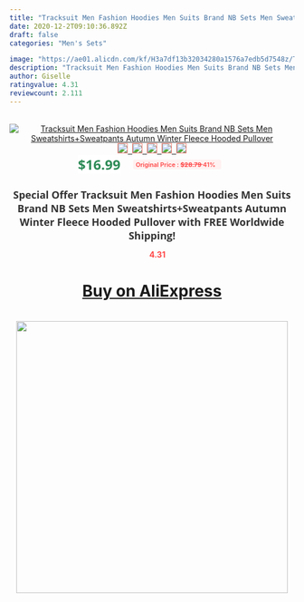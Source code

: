 ```yaml
---
title: "Tracksuit Men Fashion Hoodies Men Suits Brand NB Sets Men Sweatshirts+Sweatpants Autumn Winter Fleece Hooded Pullover"
date: 2020-12-2T09:10:36.892Z
draft: false
categories: "Men's Sets"

image: "https://ae01.alicdn.com/kf/H3a7df13b32034280a1576a7edb5d7548z/Tracksuit-Men-Fashion-Hoodies-Men-Suits-Brand-NB-Sets-Men-Sweatshirts-Sweatpants-Autumn-Winter-Fleece-Hooded.jpg"
description: "Tracksuit Men Fashion Hoodies Men Suits Brand NB Sets Men Sweatshirts+Sweatpants Autumn Winter Fleece Hooded Pullover"
author: Giselle
ratingvalue: 4.31
reviewcount: 2.111
---
```

<br>
<div style="text-align: center;">
<a href="https://s.click.aliexpress.com/e/_AA1H1x" target="_blank" rel="nofollow noopener noreferrer"><img alt="Tracksuit Men Fashion Hoodies Men Suits Brand NB Sets Men Sweatshirts+Sweatpants Autumn Winter Fleece Hooded Pullover" class="magnifier-image" src="https://ae01.alicdn.com/kf/H3a7df13b32034280a1576a7edb5d7548z/Tracksuit-Men-Fashion-Hoodies-Men-Suits-Brand-NB-Sets-Men-Sweatshirts-Sweatpants-Autumn-Winter-Fleece-Hooded.jpg_640x640.jpg">
<br>
<img style="border:1px solid salmon" src="https://ae01.alicdn.com/kf/H3a7df13b32034280a1576a7edb5d7548z/Tracksuit-Men-Fashion-Hoodies-Men-Suits-Brand-NB-Sets-Men-Sweatshirts-Sweatpants-Autumn-Winter-Fleece-Hooded.jpg_120x120.jpg">&nbsp;&nbsp;<img style="border:1px solid salmon" src="https://ae01.alicdn.com/kf/Ha711aa9d9c59467eb2af8d1f25864db25/Tracksuit-Men-Fashion-Hoodies-Men-Suits-Brand-NB-Sets-Men-Sweatshirts-Sweatpants-Autumn-Winter-Fleece-Hooded.jpg_120x120.jpg">&nbsp;&nbsp;<img style="border:1px solid salmon" src="https://ae01.alicdn.com/kf/H7e0be83a0e044d8f92bbf7364fe855278/Tracksuit-Men-Fashion-Hoodies-Men-Suits-Brand-NB-Sets-Men-Sweatshirts-Sweatpants-Autumn-Winter-Fleece-Hooded.jpg_120x120.jpg">&nbsp;&nbsp;<img style="border:1px solid salmon" src="https://ae01.alicdn.com/kf/H7adf46bed97b4f309dba2fa029ac96eff/Tracksuit-Men-Fashion-Hoodies-Men-Suits-Brand-NB-Sets-Men-Sweatshirts-Sweatpants-Autumn-Winter-Fleece-Hooded.jpg_120x120.jpg">&nbsp;&nbsp;<img style="border:1px solid salmon" src="https://ae01.alicdn.com/kf/Hb2627da029a24eae90995da3d7f760fe3/Tracksuit-Men-Fashion-Hoodies-Men-Suits-Brand-NB-Sets-Men-Sweatshirts-Sweatpants-Autumn-Winter-Fleece-Hooded.jpg_120x120.jpg"></a></div><br0>
<div style="text-align: center;"><span style="background-color: white; border: 0px; box-sizing: border-box; color: seagreen; display: inline-block; font-family: &quot;open sans&quot; , &quot;arial&quot; , &quot;helvetica&quot; , sans-serif , &quot;heiti&quot;; font-size: 24px; font-stretch: inherit; font-weight: 700; line-height: inherit; margin: 0px 10px 0px 0px; padding: 0px; vertical-align: middle;">$16.99 </span>
<span style="background: rgb(255 , 241 , 241); border-radius: 3px; border: 0px; box-sizing: border-box; color: #ff4747; display: inline-block; font-family: inherit; font-size: 12px; font-stretch: inherit; font-style: inherit; font-variant: inherit; font-weight: 600; line-height: inherit; margin: 0px; padding: 2px 5px; transform: scale(0.9); vertical-align: middle;">Original Price : <b style="text-decoration: line-through;">$28.79 </b> 41%&nbsp;&nbsp;</span></div>
<h1 style="color: #333333; display: inline-block; font-family: &quot;open sans&quot; , &quot;arial&quot; , &quot;helvetica&quot; , sans-serif , &quot;heiti&quot;; font-size: 18px; font-stretch: inherit; font-weight: 700; text-align: center;">Special Offer Tracksuit Men Fashion Hoodies Men Suits Brand NB Sets Men Sweatshirts+Sweatpants Autumn Winter Fleece Hooded Pullover with FREE Worldwide Shipping!</h1>
<div style="color: #ff4747; text-align: center;">
<img src="https://4.bp.blogspot.com/-M0ZcTcb-5uY/XleCXlxnR4I/AAAAAAAAAEc/OrjgMkXV1oMQFaCRZj5HQwOCBcu3w1FegCPcBGAYYCw/s1600/star.png" style="height: 15px;">&nbsp;<b>4.31</b></div>
<div class="button_cont" align="center"><a class="buynow_a" href="https://s.click.aliexpress.com/e/_AA1H1x" target="_blank" rel="nofollow noopener noreferrer"><H1>Buy on AliExpress</H1></a></div><br>
<div class="separator" style="clear: both; text-align: center;">
<img src="https://lh3.googleusercontent.com/-pTy5HemUv9M/XlePHvY0dAI/AAAAAAAAAE4/0nX5iRUoIWY8eMW9Dpxeirr157OZliDIgCLcBGAsYHQ/s1600/badge.gif" width="480">
</div>
